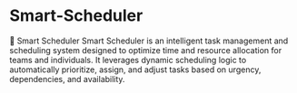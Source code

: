 # Smart-Scheduler
🧠 Smart Scheduler Smart Scheduler is an intelligent task management and scheduling system designed to optimize time and resource allocation for teams and individuals. It leverages dynamic scheduling logic to automatically prioritize, assign, and adjust tasks based on urgency, dependencies, and availability. 

